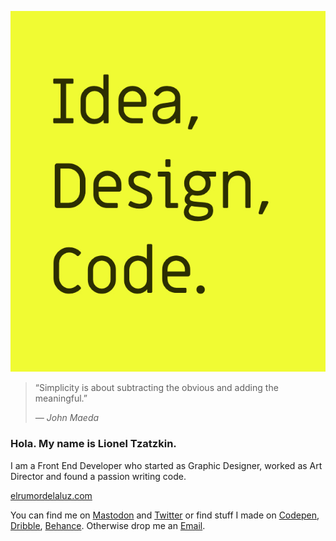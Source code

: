 ![](idea-design-code.jpg)

> “Simplicity is about subtracting the obvious and adding the meaningful.”
>
> _— John Maeda_

### Hola. My name is Lionel Tzatzkin.

I am a Front End Developer who started as Graphic Designer, worked as Art Director and found a passion writing code.

[elrumordelaluz.com](https://elrumordelaluz.com")

You can find me on [Mastodon](https://mastodon.uno/@elrumordelaluz") and 
[Twitter](https://twitter.com/elrumordelaluz)
or find stuff I made on
[Codepen](https://codepen.io/elrumordelaluz/), [Dribble](https://dribbble.com/elrumordelaluz/), [Behance](https://www.behance.net/elrumordelaluz). Otherwise drop me an [Email](mailto:elrumordelaluz@hotmail.com). 
